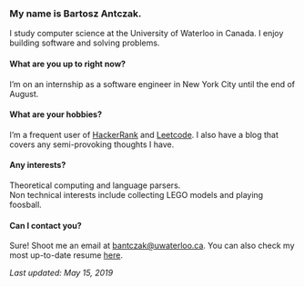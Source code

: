 ### My name is Bartosz Antczak.

I study computer science at the University of Waterloo in Canada. I enjoy building software and solving problems.

#### What are you up to right now?
I’m on an internship as a software engineer in New York City until the end of August.

#### What are your hobbies?
I’m a frequent user of [HackerRank](https://www.hackerrank.com/b_antczak) and [Leetcode](https://leetcode.com/bantczak/). I also have a blog that covers any semi-provoking thoughts I have.

#### Any interests?
Theoretical computing and language parsers.  
Non technical interests include collecting LEGO models and playing foosball.

#### Can I contact you?
Sure! Shoot me an email at <bantczak@uwaterloo.ca>. You can also check my most up-to-date resume [here](https://v2.overleaf.com/read/zyccsckvkkws).

*Last updated: May 15, 2019*